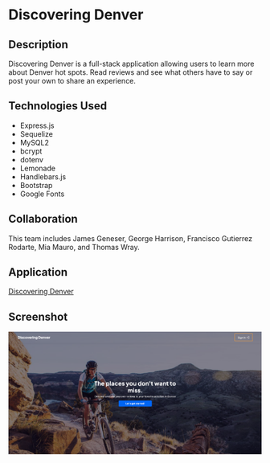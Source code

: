 # Discovering Denver

## Description

Discovering Denver is a full-stack application allowing users to learn more about Denver hot spots. Read reviews and see what others have to say or post your own to share an experience.

## Technologies Used

- Express.js
- Sequelize
- MySQL2
- bcrypt
- dotenv
- Lemonade
- Handlebars.js
- Bootstrap
- Google Fonts

## Collaboration

This team includes James Geneser, George Harrison, Francisco Gutierrez Rodarte, Mia Mauro, and Thomas Wray.

## Application

[Discovering Denver]()

## Screenshot

![homepage](./public/images/homepage%20screenshot.png)
